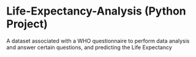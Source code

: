 # Life-Expectancy-Analysis (Python Project)

A dataset associated with a WHO questionnaire to perform data analysis and answer certain questions, and predicting the Life Expectancy
